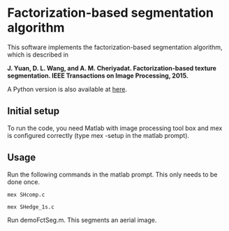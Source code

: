 # Factorization-based segmentation algorithm

This software implements the factorization-based segmentation algorithm, which is described in 

**J. Yuan, D. L. Wang, and A. M. Cheriyadat. Factorization-based texture segmentation. IEEE Transactions on Image Processing, 2015.**

A Python version is also available at [here](https://github.com/yuanj07/FSEG_py).

## Initial setup

To run the code, you need Matlab with image processing tool box and mex is configured correctly (type mex -setup in the matlab prompt).

## Usage

Run the following commands in the matlab prompt. This only needs to be done once.

`mex SHcomp.c`

`mex SHedge_1s.c`

Run demoFctSeg.m. This segments an aerial image. 
 

  


